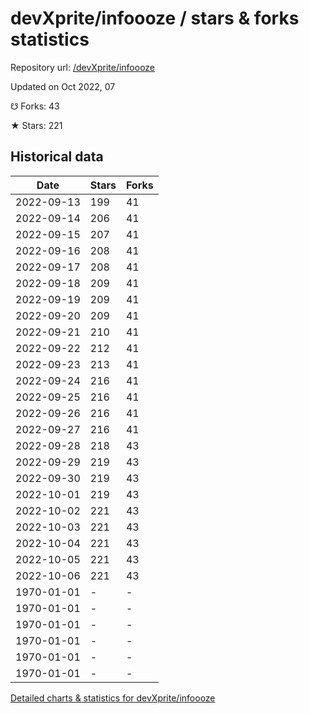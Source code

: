 # devXprite/infoooze / stars & forks statistics

Repository url: [/devXprite/infoooze](https://github.com/devXprite/infoooze)

Updated on Oct 2022, 07

☋ Forks: 43

★ Stars: 221

## Historical data
| Date | Stars | Forks |
|------|-------|-------|
| 2022-09-13 | 199 | 41 | 
| 2022-09-14 | 206 | 41 | 
| 2022-09-15 | 207 | 41 | 
| 2022-09-16 | 208 | 41 | 
| 2022-09-17 | 208 | 41 | 
| 2022-09-18 | 209 | 41 | 
| 2022-09-19 | 209 | 41 | 
| 2022-09-20 | 209 | 41 | 
| 2022-09-21 | 210 | 41 | 
| 2022-09-22 | 212 | 41 | 
| 2022-09-23 | 213 | 41 | 
| 2022-09-24 | 216 | 41 | 
| 2022-09-25 | 216 | 41 | 
| 2022-09-26 | 216 | 41 | 
| 2022-09-27 | 216 | 41 | 
| 2022-09-28 | 218 | 43 | 
| 2022-09-29 | 219 | 43 | 
| 2022-09-30 | 219 | 43 | 
| 2022-10-01 | 219 | 43 | 
| 2022-10-02 | 221 | 43 | 
| 2022-10-03 | 221 | 43 | 
| 2022-10-04 | 221 | 43 | 
| 2022-10-05 | 221 | 43 | 
| 2022-10-06 | 221 | 43 | 
| 1970-01-01 | - | - | 
| 1970-01-01 | - | - | 
| 1970-01-01 | - | - | 
| 1970-01-01 | - | - | 
| 1970-01-01 | - | - | 
| 1970-01-01 | - | - | 


[Detailed charts & statistics for devXprite/infoooze](https://reviewgithub.com/rep/devXprite/infoooze)
